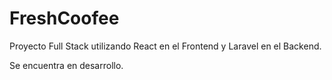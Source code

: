# FreshCoofee

Proyecto Full Stack utilizando React en el Frontend y Laravel en el Backend.

Se encuentra en desarrollo.

